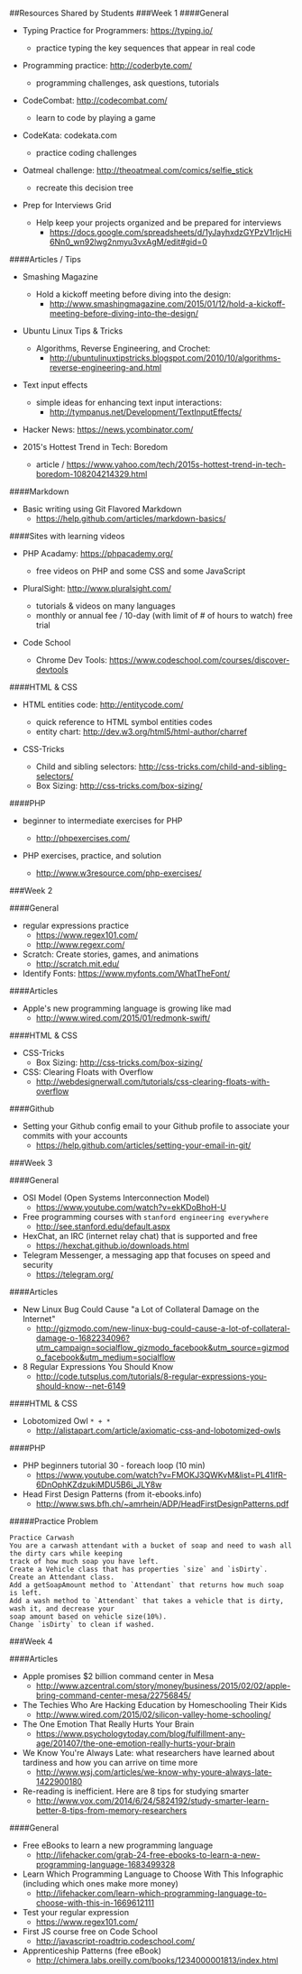##Resources Shared by Students
###Week 1
####General
- Typing Practice for Programmers: https://typing.io/
  - practice typing the key sequences that appear in real code

- Programming practice: http://coderbyte.com/
  - programming challenges, ask questions, tutorials

- CodeCombat: http://codecombat.com/
  - learn to code by playing a game

- CodeKata: codekata.com
  - practice coding challenges

- Oatmeal challenge: http://theoatmeal.com/comics/selfie_stick
  - recreate this decision tree

- Prep for Interviews Grid
  - Help keep your projects organized and be prepared for interviews
    - https://docs.google.com/spreadsheets/d/1yJayhxdzGYPzV1rljcHi6Nn0_wn92lwg2nmyu3vxAgM/edit#gid=0
  
####Articles / Tips
- Smashing Magazine 
  - Hold a kickoff meeting before diving into the design:
    - http://www.smashingmagazine.com/2015/01/12/hold-a-kickoff-meeting-before-diving-into-the-design/

- Ubuntu Linux Tips & Tricks
  - Algorithms, Reverse Engineering, and Crochet: 
    - http://ubuntulinuxtipstricks.blogspot.com/2010/10/algorithms-reverse-engineering-and.html
  
- Text input effects 
  - simple ideas for enhancing text input interactions:
    - http://tympanus.net/Development/TextInputEffects/

- Hacker News: https://news.ycombinator.com/

- 2015's Hottest Trend in Tech: Boredom
  - article / https://www.yahoo.com/tech/2015s-hottest-trend-in-tech-boredom-108204214329.html

####Markdown
- Basic writing using Git Flavored Markdown
  - https://help.github.com/articles/markdown-basics/

####Sites with learning videos
- PHP Acadamy: https://phpacademy.org/
  - free videos on PHP and some CSS and some JavaScript
  
- PluralSight: http://www.pluralsight.com/
  - tutorials & videos on many languages
  - monthly or annual fee / 10-day (with limit of # of hours to watch) free trial

- Code School
  - Chrome Dev Tools: https://www.codeschool.com/courses/discover-devtools

####HTML & CSS
- HTML entities code: http://entitycode.com/
  - quick reference to HTML symbol entities codes
  - entity chart: http://dev.w3.org/html5/html-author/charref
  
- CSS-Tricks
  - Child and sibling selectors: http://css-tricks.com/child-and-sibling-selectors/
  - Box Sizing: http://css-tricks.com/box-sizing/ 

####PHP
- beginner to intermediate exercises for PHP
  - http://phpexercises.com/
  
- PHP exercises, practice, and solution
  - http://www.w3resource.com/php-exercises/

###Week 2

####General
- regular expressions practice
  - https://www.regex101.com/
  - http://www.regexr.com/
- Scratch: Create stories, games, and animations
  - http://scratch.mit.edu/
- Identify Fonts: https://www.myfonts.com/WhatTheFont/

####Articles
- Apple's new programming language is growing like mad
  - http://www.wired.com/2015/01/redmonk-swift/

####HTML & CSS
- CSS-Tricks
  - Box Sizing: http://css-tricks.com/box-sizing/
- CSS: Clearing Floats with Overflow
  - http://webdesignerwall.com/tutorials/css-clearing-floats-with-overflow

####Github
- Setting your Github config email to your Github profile to associate your commits with your accounts
  - https://help.github.com/articles/setting-your-email-in-git/ 

###Week 3

####General
- OSI Model (Open Systems Interconnection Model)
  - https://www.youtube.com/watch?v=ekKDoBhoH-U
- Free programming courses with `stanford engineering everywhere`
  - http://see.stanford.edu/default.aspx
- HexChat, an IRC (internet relay chat) that is supported and free
  - https://hexchat.github.io/downloads.html
- Telegram Messenger, a messaging app that focuses on speed and security
  - https://telegram.org/

####Articles
- New Linux Bug Could Cause "a Lot of Collateral Damage on the Internet"
  - http://gizmodo.com/new-linux-bug-could-cause-a-lot-of-collateral-damage-o-1682234096?utm_campaign=socialflow_gizmodo_facebook&utm_source=gizmodo_facebook&utm_medium=socialflow
- 8 Regular Expressions You Should Know
  - http://code.tutsplus.com/tutorials/8-regular-expressions-you-should-know--net-6149

####HTML & CSS
- Lobotomized Owl `* + *`
  - http://alistapart.com/article/axiomatic-css-and-lobotomized-owls

####PHP
- PHP beginners tutorial 30 - foreach loop (10 min)
  - https://www.youtube.com/watch?v=FMOKJ3QWKvM&list=PL41lfR-6DnOphKZdzukiMDU5B6i_JLY8w
- Head First Design Patterns (from it-ebooks.info)
  - http://www.sws.bfh.ch/~amrhein/ADP/HeadFirstDesignPatterns.pdf

#####Practice Problem
```ssh
Practice Carwash
You are a carwash attendant with a bucket of soap and need to wash all the dirty cars while keeping 
track of how much soap you have left. 
Create a Vehicle class that has properties `size` and `isDirty`. 
Create an Attendant class.
Add a getSoapAmount method to `Attendant` that returns how much soap is left.
Add a wash method to `Attendant` that takes a vehicle that is dirty, wash it, and decrease your
soap amount based on vehicle size(10%).
Change `isDirty` to clean if washed.
```

###Week 4

####Articles
- Apple promises $2 billion command center in Mesa
  - http://www.azcentral.com/story/money/business/2015/02/02/apple-bring-command-center-mesa/22756845/
- The Techies Who Are Hacking Education by Homeschooling Their Kids
  - http://www.wired.com/2015/02/silicon-valley-home-schooling/
- The One Emotion That Really Hurts Your Brain
  - https://www.psychologytoday.com/blog/fulfillment-any-age/201407/the-one-emotion-really-hurts-your-brain
- We Know You're Always Late: what researchers have learned about tardiness and how you can arrive on time more
  - http://www.wsj.com/articles/we-know-why-youre-always-late-1422900180
- Re-reading is inefficient. Here are 8 tips for studying smarter
  - http://www.vox.com/2014/6/24/5824192/study-smarter-learn-better-8-tips-from-memory-researchers

####General
- Free eBooks to learn a new programming language
  - http://lifehacker.com/grab-24-free-ebooks-to-learn-a-new-programming-language-1683499328
- Learn Which Programming Language to Choose With This Infographic (including which ones make more money)
  - http://lifehacker.com/learn-which-programming-language-to-choose-with-this-in-1669612111
- Test your regular expression
  - https://www.regex101.com/
- First JS course free on Code School
  - http://javascript-roadtrip.codeschool.com/
- Apprenticeship Patterns (free eBook)
  - http://chimera.labs.oreilly.com/books/1234000001813/index.html
